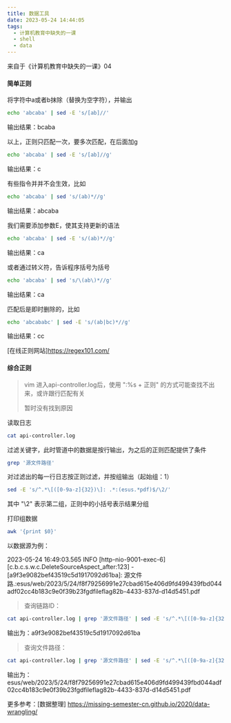 ```yaml
---
title: 数据工具
date: 2023-05-24 14:44:05
tags:
  - 计算机教育中缺失的一课
  - shell
  - data
---
```


来自于《计算机教育中缺失的一课》04



#### 简单正则

将字符中a或者b抹除（替换为空字符），并输出

``` sh
echo 'abcaba' | sed -E 's/[ab]//'
```

输出结果：bcaba

以上，正则只匹配一次，要多次匹配，在后面加g

``` sh
echo 'abcaba' | sed -E 's/[ab]//g'
```

输出结果：c

有些指令并并不会生效，比如

``` sh
echo 'abcaba' | sed 's/(ab)*//g'
```

输出结果：abcaba

我们需要添加参数E，使其支持更新的语法

``` sh
echo 'abcaba' | sed -E 's/(ab)*//g'
```

输出结果：ca

或者通过转义符，告诉程序括号为括号

``` sh
echo 'abcaba' | sed 's/\(ab\)*//g'
```

输出结果：ca

匹配后是即时删除的，比如

``` sh
echo 'abcababc' | sed -E 's/(ab|bc)*//g'
```

输出结果：cc

[在线正则网站]<https://regex101.com/>



#### 综合正则

> vim 进入api-controller.log后，使用  ":%s  + 正则" 的方式可能查找不出来，或许跟行匹配有关
>
> 暂时没有找到原因

读取日志

``` sh
cat api-controller.log
```

过滤关键字，此时管道中的数据是按行输出，为之后的正则匹配提供了条件

``` sh
grep '源文件路径'
```

对过滤出的每一行日志按正则过滤，并按组输出（起始组：1）

``` sh
sed -E 's/^.*\[([0-9a-z]{32})\]: .*:(esus.*pdf)$/\2/'
```

其中 "\2" 表示第二组，正则中的小括号表示结果分组

打印组数据

``` sh
awk '{print $0}'
```

以数据源为例：

<p>2023-05-24 16:49:03.565 INFO  [http-nio-9001-exec-6] [c.b.c.s.w.c.DeleteSourceAspect_after:123] - [a9f3e9082bef43519c5d1917092d61ba]: 源文件路.:esus/web/2023/5/24/f8f79256991e27cbad615e406d9fd499439fbd044adf02cc4b183c9e0f39b23fgdfileflag82b-4433-837d-d14d5451.pdf
</p>

> 查询链路ID：

```  sh
cat api-controller.log | grep '源文件路径' | sed -E 's/^.*\[([0-9a-z]{32})\]: .*:(esus.*pdf)$/\1/' | awk '{print $1}'
```

输出为：a9f3e9082bef43519c5d1917092d61ba

> 查询文件路径：

``` sh
cat api-controller.log | grep '源文件路径' | sed -E 's/^.*\[([0-9a-z]{32})\]: .*:(esus.*pdf)$/\2/' | awk '{print $1}'
```

输出为：esus/web/2023/5/24/f8f79256991e27cbad615e406d9fd499439fbd044adf02cc4b183c9e0f39b23fgdfileflag82b-4433-837d-d14d5451.pdf



更多参考：[数据整理] https://missing-semester-cn.github.io/2020/data-wrangling/

